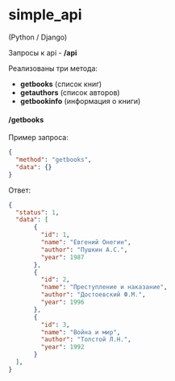 # simple_api
(Python / Django)

Запросы к api - **/api**

Реализованы три метода:
 - **getbooks** (список книг)
 - **getauthors** (список авторов)
 - **getbookinfo** (информация о книги)
 

 
#### **/getbooks**
Пример запроса:  
```json  
{  
  "method": "getbooks",  
  "data": {}  
}
```

Ответ:
```json  
{  
  "status": 1,  
  "data": [  
       {  
         "id": 1,  
         "name": "Евгений Онегин",  
         "author": "Пушкин А.С.",  
         "year": 1987  
       },  
       {  
         "id": 2,  
         "name": "Преступление и наказание",  
         "author": "Достоевский Ф.М.",  
         "year": 1996  
       },  
       {  
         "id": 3,  
         "name": "Война и мир",  
         "author": "Толстой Л.Н.",  
         "year": 1992  
       }  
  ],  
}  
```




 